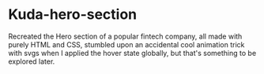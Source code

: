 # Kuda-hero-section
Recreated the Hero section of a popular fintech company, all made with purely HTML and CSS, stumbled upon an accidental cool animation trick with svgs when I applied the hover state globally, but that's something to be explored later.
